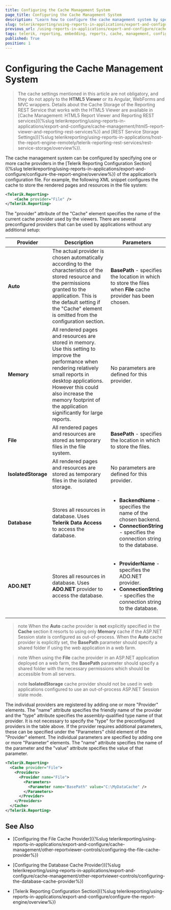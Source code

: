 ```yaml
---
title: Configuring the Cache Management System
page_title: Configuring the Cache Management System
description: "Learn how to configure the cache management system by specifying one or more cache providers when working with Telerik Reporting."
slug: telerikreporting/using-reports-in-applications/export-and-configure/cache-management/other-reportviewer-controls/configuring-cache
previous_url: /using-reports-in-applications/export-and-configure/cache-management/other-reportviewer-controls/configuring-cache, /configuring-telerik-reporting-session-state
tags: telerik, reporting, embedding, reports, cache, management, configuring
published: True
position: 1
---
```

<style>
table th:first-of-type {
    width: 10%;
}
table th:nth-of-type(2) {
    width: 60%;
}
table th:nth-of-type(3) {
    width: 30%;
}
</style>

# Configuring the Cache Management System

> The cache settings mentioned in this article are not obligatory, and they do not apply to the __HTML5 Viewer__ or its Angular, WebForms and MVC wrappers. Details about the Cache Storage of the Reporting REST Service that works with the HTML5 Viewer are available in [Cache Management: HTML5 Report Viewer and Reporting REST services]({%slug telerikreporting/using-reports-in-applications/export-and-configure/cache-management/html5-report-viewer-and-reporting-rest-services%}) and [REST Service Storage Settings]({%slug telerikreporting/using-reports-in-applications/host-the-report-engine-remotely/telerik-reporting-rest-services/rest-service-storage/overview%}). 

The cache management system can be configured by specifying one or more cache providers in the [Telerik Reporting Configuration Section]({%slug telerikreporting/using-reports-in-applications/export-and-configure/configure-the-report-engine/overview%})         of the application’s configuration file. For example, the following XML snippet configures the cache to store the rendered pages and resources in the file system: 
    
````xml
<Telerik.Reporting>
	<Cache provider="File" />
</Telerik.Reporting>
````

The "provider" attribute of the "Cache" element specifies the name of the current cache provider used by the viewers. There are several preconfigured providers that can be used by applications without any additional setup: 

| Provider | Description | Parameters |
| ------ | ------ | ------ |
|__Auto__|The actual provider is chosen automatically according to the characteristics of the stored resource and the permissions granted to the application. This is the default setting if the "Cache" element is omitted from the configuration section.|__BasePath__ - specifies the location in which to store the files when __File__ cache provider has been chosen.|
|__Memory__|All rendered pages and resources are stored in memory. Use this setting to improve the performance when rendering relatively small reports in desktop applications. However this could also increase the memory footprint of the application significantly for large reports.|No parameters are defined for this provider.|
|__File__|All rendered pages and resources are stored as temporary files in the file system.|__BasePath__ - specifies the location in which to store the files.|
|__IsolatedStorage__|All rendered pages and resources are stored as temporary files in the isolated storage.|No parameters are defined for this provider.|
|__Database__|Stores all resources in database. Uses __Telerik Data Access__ to access the database.|<ul><li>__BackendName__ -  specifies the name of the chosen backend.</li><li>__ConnectionString__ - specifies the connection string to the database.</li></ul>|
|__ADO.NET__|Stores all resources in database. Uses __ADO.NET__ provider to access the database.|<ul><li>__ProviderName__ -  specifies the ADO.NET provider.</li><li>__ConnectionString__ - specifies the connection string to the database.</li></ul>|

>note When the __Auto__ cache provider is __not__ explicitly specified in the __Cache__ section it resorts to using only __Memory__ cache if the ASP.NET Session state is configured as out-of-process. When the __Auto__ cache provider is explicitly set, the  __BasePath__ parameter should specify a shared folder if using the web application in a web farm. 

>note When using the __File__ cache provider in an ASP.NET application deployed on a web farm, the __BasePath__ parameter should specify a shared folder with the necessary permissions which should be accessible from all servers. 

>note __IsolatedStorage__ cache provider should not be used in web applications configured to use an out-of-process ASP.NET Session state mode. 

The individual providers are registered by adding one or more "Provider" elements. The "name" attribute specifies the friendly name of the provider and the "type" attribute specifies the assembly-qualified type name of that provider. It is not necessary to specify the "type" for the preconfigured providers in the table above. If the provider requires additional parameters, these can be specified under the "Parameters" child element of the "Provider" element. The individual parameters are specified by adding one or more "Parameter" elements. The "name" attribute specifies the name of the parameter and the "value" attribute specifies the value of that parameter. 
    
````xml
<Telerik.Reporting>
  <Cache provider="File">
    <Providers>
      <Provider name="File">
        <Parameters>
          <Parameter name="BasePath" value="C:\MyDataCache" />
        </Parameters>
      </Provider>
    </Providers>
  </Cache>
</Telerik.Reporting>
````


## See Also

* [Configuring the File Cache Provider]({%slug telerikreporting/using-reports-in-applications/export-and-configure/cache-management/other-reportviewer-controls/configuring-the-file-cache-provider%})

* [Configuring the Database Cache Provider]({%slug telerikreporting/using-reports-in-applications/export-and-configure/cache-management/other-reportviewer-controls/configuring-the-database-cache-provider%})

* [Telerik Reporting Configuration Section]({%slug telerikreporting/using-reports-in-applications/export-and-configure/configure-the-report-engine/overview%})
